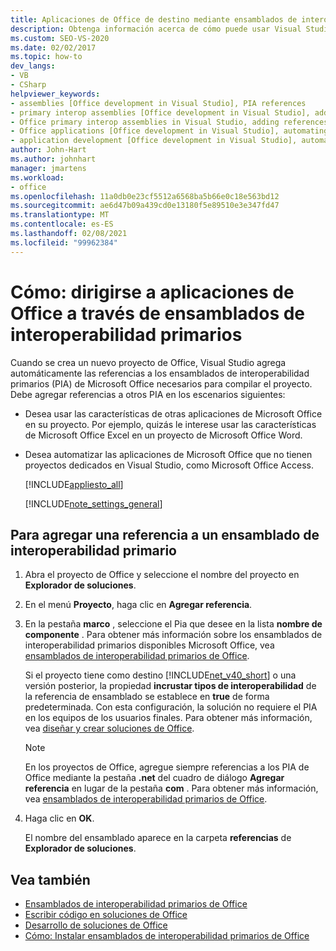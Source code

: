 ```yaml
---
title: Aplicaciones de Office de destino mediante ensamblados de interoperabilidad primarios
description: Obtenga información acerca de cómo puede usar Visual Studio para dirigirse a aplicaciones Microsoft Office mediante programación a través de ensamblados de interoperabilidad primarios.
ms.custom: SEO-VS-2020
ms.date: 02/02/2017
ms.topic: how-to
dev_langs:
- VB
- CSharp
helpviewer_keywords:
- assemblies [Office development in Visual Studio], PIA references
- primary interop assemblies [Office development in Visual Studio], adding references to
- Office primary interop assemblies in Visual Studio, adding references to
- Office applications [Office development in Visual Studio], automating
- application development [Office development in Visual Studio], automating
author: John-Hart
ms.author: johnhart
manager: jmartens
ms.workload:
- office
ms.openlocfilehash: 11a0db0e23cf5512a6568ba5b66e0c18e563bd12
ms.sourcegitcommit: ae6d47b09a439cd0e13180f5e89510e3e347fd47
ms.translationtype: MT
ms.contentlocale: es-ES
ms.lasthandoff: 02/08/2021
ms.locfileid: "99962384"
---
```

# <a name="how-to-target-office-applications-through-primary-interop-assemblies"></a>Cómo: dirigirse a aplicaciones de Office a través de ensamblados de interoperabilidad primarios
  Cuando se crea un nuevo proyecto de Office, Visual Studio agrega automáticamente las referencias a los ensamblados de interoperabilidad primarios (PIA) de Microsoft Office necesarios para compilar el proyecto. Debe agregar referencias a otros PIA en los escenarios siguientes:

- Desea usar las características de otras aplicaciones de Microsoft Office en su proyecto. Por ejemplo, quizás le interese usar las características de Microsoft Office Excel en un proyecto de Microsoft Office Word.

- Desea automatizar las aplicaciones de Microsoft Office que no tienen proyectos dedicados en Visual Studio, como Microsoft Office Access.

  [!INCLUDE[appliesto_all](../vsto/includes/appliesto-all-md.md)]

  [!INCLUDE[note_settings_general](../sharepoint/includes/note-settings-general-md.md)]

## <a name="to-add-a-reference-to-a-primary-interop-assembly"></a>Para agregar una referencia a un ensamblado de interoperabilidad primario

1. Abra el proyecto de Office y seleccione el nombre del proyecto en **Explorador de soluciones**.

2. En el menú **Proyecto**, haga clic en **Agregar referencia**.

3. En la pestaña **marco** , seleccione el Pia que desee en la lista **nombre de componente** . Para obtener más información sobre los ensamblados de interoperabilidad primarios disponibles Microsoft Office, vea [ensamblados de interoperabilidad primarios de Office](../vsto/office-primary-interop-assemblies.md).

     Si el proyecto tiene como destino [!INCLUDE[net_v40_short](../sharepoint/includes/net-v40-short-md.md)] o una versión posterior, la propiedad **incrustar tipos de interoperabilidad** de la referencia de ensamblado se establece en **true** de forma predeterminada. Con esta configuración, la solución no requiere el PIA en los equipos de los usuarios finales. Para obtener más información, vea [diseñar y crear soluciones de Office](../vsto/designing-and-creating-office-solutions.md).

    > [!NOTE]
    > En los proyectos de Office, agregue siempre referencias a los PIA de Office mediante la pestaña **.net** del cuadro de diálogo **Agregar referencia** en lugar de la pestaña **com** . Para obtener más información, vea [ensamblados de interoperabilidad primarios de Office](../vsto/office-primary-interop-assemblies.md).

4. Haga clic en **OK**.

     El nombre del ensamblado aparece en la carpeta **referencias** de **Explorador de soluciones**.

## <a name="see-also"></a>Vea también
- [Ensamblados de interoperabilidad primarios de Office](../vsto/office-primary-interop-assemblies.md)
- [Escribir código en soluciones de Office](../vsto/writing-code-in-office-solutions.md)
- [Desarrollo de soluciones de Office](../vsto/developing-office-solutions.md)
- [Cómo: Instalar ensamblados de interoperabilidad primarios de Office](../vsto/how-to-install-office-primary-interop-assemblies.md)
